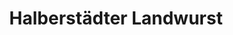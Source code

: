 ---
title: "Halberstädter Landwurst"
url: /quedlinburg/halberstaedter-landwurst/
shop: Metzgerei
---